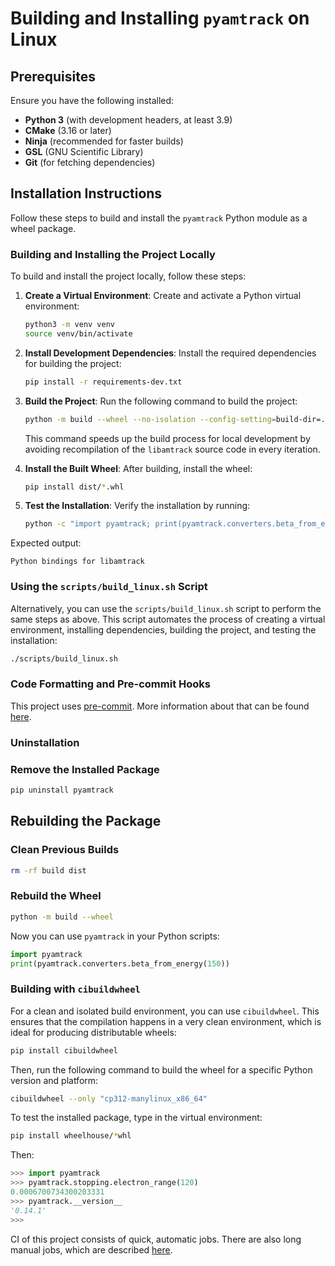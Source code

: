 # Building and Installing `pyamtrack` on Linux

## **Prerequisites**
Ensure you have the following installed:
- **Python 3** (with development headers, at least 3.9)
- **CMake** (3.16 or later)
- **Ninja** (recommended for faster builds)
- **GSL** (GNU Scientific Library)
- **Git** (for fetching dependencies)

## **Installation Instructions**

Follow these steps to build and install the `pyamtrack` Python module as a wheel package.

### **Building and Installing the Project Locally**

To build and install the project locally, follow these steps:

1. **Create a Virtual Environment**:
   Create and activate a Python virtual environment:
   ```bash
   python3 -m venv venv
   source venv/bin/activate
   ```

2. **Install Development Dependencies**:
   Install the required dependencies for building the project:
   ```bash
   pip install -r requirements-dev.txt
   ```

3. **Build the Project**:
   Run the following command to build the project:
   ```bash
   python -m build --wheel --no-isolation --config-setting=build-dir=./build
   ```

   This command speeds up the build process for local development by avoiding recompilation of the `libamtrack` source code in every iteration.

4. **Install the Built Wheel**:
   After building, install the wheel:
   ```bash
   pip install dist/*.whl
   ```

5. **Test the Installation**:
   Verify the installation by running:
   ```bash
   python -c "import pyamtrack; print(pyamtrack.converters.beta_from_energy(150))"
   ```

Expected output:
```
Python bindings for libamtrack
```

### Using the `scripts/build_linux.sh` Script

Alternatively, you can use the `scripts/build_linux.sh` script to perform the same steps as above. This script automates the process of creating a virtual environment, installing dependencies, building the project, and testing the installation:

```bash
./scripts/build_linux.sh
```

### Code Formatting and Pre-commit Hooks

This project uses [pre-commit](https://pre-commit.com). More information about that can be found [here](pre-commit.md).

### **Uninstallation**
### **Remove the Installed Package**
```sh
pip uninstall pyamtrack
```

## **Rebuilding the Package**
### **Clean Previous Builds**
```sh
rm -rf build dist
```

### **Rebuild the Wheel**
```sh
python -m build --wheel
```

Now you can use `pyamtrack` in your Python scripts:
```python
import pyamtrack
print(pyamtrack.converters.beta_from_energy(150))
```

### Building with `cibuildwheel`

For a clean and isolated build environment, you can use `cibuildwheel`. This ensures that the compilation happens in a very clean environment, which is ideal for producing distributable wheels:

```sh
pip install cibuildwheel
```

Then, run the following command to build the wheel for a specific Python version and platform:

```bash
cibuildwheel --only "cp312-manylinux_x86_64"
```

To test the installed package, type in the virtual environment:

```bash
pip install wheelhouse/*whl
```

Then:

```python
>>> import pyamtrack
>>> pyamtrack.stopping.electron_range(120)
0.0006700734300203331
>>> pyamtrack.__version__
'0.14.1'
>>>
```

CI of this project consists of quick, automatic jobs. There are also long manual jobs, which are described [here](tests.md).
